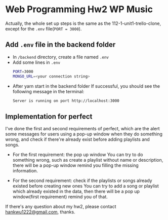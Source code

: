 # Web Programming Hw2 WP Music
Actually, the whole set up steps is the same as the 112-1-unit1-trello-clone, except for the `.env` file(`PORT = 3000`).

## Add `.env` file in the backend folder
- In `/backend` directory, create a file named `.env`
- Add some lines in `.env`
  ```bash
  PORT=3000
  MONGO_URL=<your connection string>
  ```
- After yarn start in the backend folder
  If successful, you should see the following message in the terminal:
  ```bash
  Server is running on port http://localhost:3000
  ```


## Implementation for perfect
I've done the first and second requirements of perfect, which are the alert some messages for users using a pop-up window when they do something wrong, and check if there're already exist before adding playlists and songs.

- For the first requirement: the pop up window
  You can try to do something wrong, such as create a playlist without name or description, there will be a pop-up window remind you filling the missing information.
  
- For the second requirement: check if the playlists or songs already existed before creating new ones
  You can try to add a song or playlist which already existed in the data, then there will be a pop up window(first requirement) remind you of that.

If there's any question about my hw2, please contact hankwu1222@gmail.com, thanks.

  

